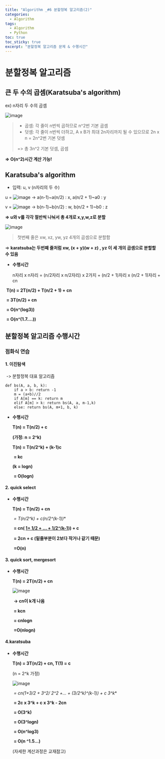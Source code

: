 ```yaml
---
title: "Algorithm _#6 분할정복 알고리즘(2)"
categories:
  - Algorithm
tags:
  - Algorithm
  - Python
toc: true  
toc_sticky: true 
excerpt: "분할정복 알고리즘 문제 & 수행시간"
---
```


# 분할정복 알고리즘

## 큰 두 수의 곱셈(Karatsuba's algorithm)

ex) n자리 두 수의 곱셈

![image](https://user-images.githubusercontent.com/79195793/135293467-e0b9c45e-e33e-4fd4-acb4-ce675a901422.png)

> * 곱셈: 각 줄이 n번씩 곱하므로 n^2번 기본 곱셈
> * 덧셈: 각 줄이 n번씩 더하고, A x B가 최대 2n자리까지 될 수 있으므로 2n x n = 2n^2번 기본 덧셈
>
> => 총 3n^2 기본 덧셈, 곱셈

**=> O(n^2)시간 계산 가능!**



## Karatsuba's algorithm

* 입력: u, v (n자리의 두 수)

u = ![image](https://user-images.githubusercontent.com/79195793/135293578-cd6a89ec-69fe-4749-bf1e-11d82076ac4e.png) -> a(n-1)~a(n/2) : x,  a(n/2 + 1)~a0 : y

v = ![image](https://user-images.githubusercontent.com/79195793/135293638-936598af-251f-462f-80cc-4c17c950ca47.png) -> b(n-1)~b(n/2) : w,  b(n/2 + 1)~b0 : z

**=> u와 v를 각각 절반씩 나눠서 총 4개로 x,y,w,z로 분할**



![image](https://user-images.githubusercontent.com/79195793/135293696-b340137a-dcbd-4668-abb4-fb5250c51745.png)

>  첫번째 줄은 xw, xz, yw, yz 4개의 곱셈으로 분할함

=> **karatsuba는 두번째 줄처럼 xw,  (x + y)(w + z) , yz 이 세 개의 곱셈으로 분할할 수 있음**

* **수행시간**

  n자리 x n자리 = (n/2자리 x n/2자리) x 2가지 + (n/2 + 1)자리 x (n/2 + 1)자리 + cn



​		**T(n) = 2T(n/2) + T(n/2 + 1) + cn**

​				**= 3T(n/2) + cn**

​				**= O(n^(log3))**

​				**= O(n^(1.7....))**



## 분할정복 알고리즘 수행시간

### 점화식 연습

#### 1. 이진탐색

​	-> 분할정복 대표 알고리즘

```pseudocode
def bs(A, a, b, k):
	if a > b: return -1
	m = (a+b)//2
	if A[m] == k: return m
	elif A[m] > k: return bs(A, a, m-1,k)
	else: return bs(A, m+1, b, k)
```

* **수행시간**

  **T(n) = T(n/2) + c**

  

  **(가정: n = 2^k)**

  **T(n) = T(n/2^k) + (k-1)c**

  ​		**= kc**

  **(k = logn)**

  ​	**= O(logn)**



#### 2. quick select

* **수행시간**

  **T(n) = T(n/2) + cn**

  ​		**= T(n/2^k) + c*(n/2^(k-1))**

  ​		**= cn( <u>1+ 1/2 + ... + 1/2^(k-1</u>)) + c**

  ​		**= 2cn + c (밑줄부분이 2보다 작거나 같기 때문)**

  ​		**=O(n)**

  

#### 3. quick sort, mergesort

* **수행시간**

  **T(n) = 2T(n/2) + cn**

  ![image](https://user-images.githubusercontent.com/79195793/135293734-f1dc1817-d82b-4d35-a0f2-7c7759a12d7d.png)

  ​	**-> cn이 k개 나옴**

  ​	**= kcn**

  ​	**= cnlogn**

  ​	**=O(nlogn)**



#### 4.karatsuba

* **수행시간**

  **T(n) = 3T(n/2) + cn, T(1) = c**

  (n = 2^k 가정)

  ![image](https://user-images.githubusercontent.com/79195793/135293775-be502860-e368-4672-b11d-30cbd2db5f36.png)

  ​	**= cn(1+3/2 + 3^2/ 2^2 +... + (3/2^k)^(k-1)) + c* 3^k**

  ​	**= 2c x 3^k + c x 3^k - 2cn**

  ​	**= O(3^k)**

  ​	**= O(3^logn)**

  ​	**= O(n^log3)**

  ​	**= O(n ^1.5...)**

  (자세한 계산과정은 교재참고)

  
